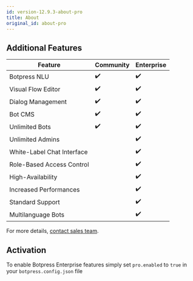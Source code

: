 ```yaml
---
id: version-12.9.3-about-pro
title: About
original_id: about-pro
---
```


## Additional Features

| Feature                    | Community | Enterprise |
| -------------------------- | --------- | --- |
| Botpress NLU               | ✔️        | ✔️  |
| Visual Flow Editor         | ✔️        | ✔️  |
| Dialog Management          | ✔️        | ✔️  |
| Bot CMS                    | ✔️        | ✔️  |
| Unlimited Bots             | ✔️        | ✔️  |
| Unlimited Admins           |           | ✔️  |
| White-Label Chat Interface |           | ✔️  |
| Role-Based Access Control  |           | ✔️  |
| High-Availability          |           | ✔️  |
| Increased Performances     |           | ✔️  |
| Standard Support           |           | ✔️  |
| Multilanguage Bots         |           | ✔️  |

For more details, [contact sales team](https://botpress.com/request-demo/).

## Activation

To enable Botpress Enterprise features simply set `pro.enabled` to `true` in your `botpress.config.json` file
